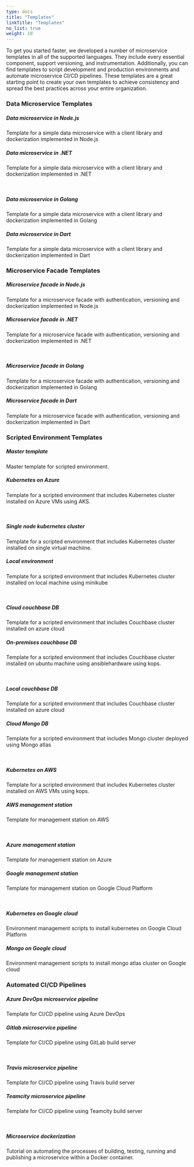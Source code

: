 ```yaml
---
type: docs
title: "Templates"
linkTitle: "Templates"
no_list: true
weight: 10
---
```


To get you started faster, we developed a number of microservice templates in all of the supported languages. They include every essential component, support versioning, and instrumentation. Additionally, you can find templates to script development and production environments and automate microservice CI/CD pipelines. These templates are a great starting point to create your own templates to achieve consistency and spread the best practices across your entire organization.

### Data Microservice Templates

<div class="card-deck">

  <div class="card">
    <div class="card-body">
      <h5 class="card-title"><b>Data microservice in Node.js</b></h5>
      <p class="card-text">Template for a simple data microservice with a client library and dockerization implemented in Node.js</p>
      <a href="https://github.com/pip-templates/pip-services-beacons-node" class="stretched-link"></a>
    </div>
  </div>

  <div class="card">
    <div class="card-body">
      <h5 class="card-title"><b>Data microservice in .NET</b></h5>
      <p class="card-text">
        Template for a simple data microservice with a client library and dockerization implemented in .NET
      </p>
      <a href="https://github.com/pip-templates/pip-templates-microservice-dotnet" class="stretched-link"></a>
    </div>
  </div>

</div>

<br>

<div class="card-deck">

  <div class="card">
    <div class="card-body">
      <h5 class="card-title"><b>Data microservice in Golang</b></h5>
      <p class="card-text">Template for a simple data microservice with a client library and dockerization implemented in Golang</p>
      <a href="https://github.com/pip-templates/pip-templates-microservice-go" class="stretched-link"></a>
    </div>
  </div>

  <div class="card">
    <div class="card-body">
      <h5 class="card-title"><b>Data microservice in Dart</b></h5>
      <p class="card-text">
        Template for a simple data microservice with a client library and dockerization implemented in Dart
      </p>
      <a href="https://github.com/pip-templates/pip-templates-microservice-dart" class="stretched-link"></a>
    </div>
  </div>

</div>


### Microservice Facade Templates

<div class="card-deck">

  <div class="card">
    <div class="card-body">
      <h5 class="card-title"><b>Microservice facade in Node.js</b></h5>
      <p class="card-text">Template for a microservice facade with authentication, versioning and dockerization implemented in Node.js</p>
      <a href="https://github.com/pip-templates/pip-templates-facade-node" class="stretched-link"></a>
    </div>
  </div>

  <div class="card">
    <div class="card-body">
      <h5 class="card-title"><b>Microservice facade in .NET</b></h5>
      <p class="card-text">
        Template for a microservice facade with authentication, versioning and dockerization implemented in .NET
      </p>
      <a href="https://github.com/pip-templates/pip-templates-facade-dotnet" class="stretched-link"></a>
    </div>
  </div>

</div>

<br>

<div class="card-deck">

  <div class="card">
    <div class="card-body">
      <h5 class="card-title"><b>Microservice facade in Golang</b></h5>
      <p class="card-text">Template for a microservice facade with authentication, versioning and dockerization implemented in Golang</p>
      <a href="https://github.com/pip-templates/pip-templates-facade-go" class="stretched-link"></a>
    </div>
  </div>

  <div class="card">
    <div class="card-body">
      <h5 class="card-title"><b>Microservice facade in Dart</b></h5>
      <p class="card-text">
        Template for a microservice facade with authentication, versioning and dockerization implemented in Dart
      </p>
      <a href="https://github.com/pip-templates/pip-templates-facade-dart" class="stretched-link"></a>
    </div>
  </div>

</div>


### Scripted Environment Templates


<div class="card-deck">

  <div class="card">
    <div class="card-body">
      <h5 class="card-title"><b>Master template</b></h5>
      <p class="card-text">Master template for scripted environment.</p>
      <a href="https://github.com/pip-templates/pip-templates-env-master" class="stretched-link"></a>
    </div>
  </div>

  <div class="card">
    <div class="card-body">
      <h5 class="card-title"><b>Kubernetes on Azure</b></h5>
      <p class="card-text">
        Template for a scripted environment that includes Kubernetes cluster installed on Azure VMs using AKS.
      </p>
      <a href="https://github.com/pip-templates/pip-templates-env-azureaks" class="stretched-link"></a>
    </div>
  </div>

</div>

<br>

<div class="card-deck">

  <div class="card">
    <div class="card-body">
      <h5 class="card-title"><b>Single node kubernetes cluster</b></h5>
      <p class="card-text">Template for a scripted environment that includes Kubernetes cluster installed on single virtual machiine.</p>
      <a href="https://github.com/pip-templates/pip-templates-env-privatek8s" class="stretched-link"></a>
    </div>
  </div>

  <div class="card">
    <div class="card-body">
      <h5 class="card-title"><b>Local environment</b></h5>
      <p class="card-text">
        Template for a scripted environment that includes Kubernetes cluster installed on local machine using minikube
      </p>
      <a href="https://github.com/pip-templates/pip-templates-env-localk8s" class="stretched-link"></a>
    </div>
  </div>

</div>

<br>

<div class="card-deck">

  <div class="card">
    <div class="card-body">
      <h5 class="card-title"><b>Cloud couchbase DB</b></h5>
      <p class="card-text">Template for a scripted environment that includes Couchbase cluster installed on azure cloud</p>
      <a href="https://github.com/pip-templates/pip-templates-db-cloud" class="stretched-link"></a>
    </div>
  </div>

  <div class="card">
    <div class="card-body">
      <h5 class="card-title"><b>On-premises couchbase DB</b></h5>
      <p class="card-text">
        Template for a scripted environment that includes Couchbase cluster installed on ubuntu machine using ansiblehardware using kops.
      </p>
      <a href="https://github.com/pip-templates/pip-templates-db-onpremises" class="stretched-link"></a>
    </div>
  </div>

</div>

<br>

<div class="card-deck">

  <div class="card">
    <div class="card-body">
      <h5 class="card-title"><b>Local couchbase DB</b></h5>
      <p class="card-text">Template for a scripted environment that includes Couchbase cluster installed on azure cloud</p>
      <a href="https://github.com/pip-templates/pip-templates-db-local" class="stretched-link"></a>
    </div>
  </div>

  <div class="card">
    <div class="card-body">
      <h5 class="card-title"><b>Cloud Mongo DB</b></h5>
      <p class="card-text">
        Template for a scripted environment that includes Mongo cluster deployed using Mongo atlas
      </p>
      <a href="https://github.com/pip-templates/pip-templates-mongodb-cloud" class="stretched-link"></a>
    </div>
  </div>

</div>

<br>

<div class="card-deck">

  <div class="card">
    <div class="card-body">
      <h5 class="card-title"><b>Kubernetes on AWS</b></h5>
      <p class="card-text">Template for a scripted environment that includes Kubernetes cluster installed on AWS VMs using kops.</p>
      <a href="https://github.com/pip-templates/pip-templates-env-awsk8s" class="stretched-link"></a>
    </div>
  </div>

  <div class="card">
    <div class="card-body">
      <h5 class="card-title"><b>AWS management station</b></h5>
      <p class="card-text">
        Template for management station on AWS
      </p>
      <a href="https://github.com/pip-templates/pip-templates-env-awsmgmt" class="stretched-link"></a>
    </div>
  </div>

</div>

<br>

<div class="card-deck">

  <div class="card">
    <div class="card-body">
      <h5 class="card-title"><b>Azure management station</b></h5>
      <p class="card-text">Template for management station on Azure</p>
      <a href="https://github.com/pip-templates/pip-templates-env-azuremgmt" class="stretched-link"></a>
    </div>
  </div>

  <div class="card">
    <div class="card-body">
      <h5 class="card-title"><b>Google management station</b></h5>
      <p class="card-text">
        Template for management station on Google Cloud Platform
      </p>
      <a href="https://github.com/pip-templates/pip-templates-env-gcpmgmt" class="stretched-link"></a>
    </div>
  </div>

</div>

<br>

<div class="card-deck">

  <div class="card">
    <div class="card-body">
      <h5 class="card-title"><b>Kubernetes on Google cloud</b></h5>
      <p class="card-text">Environment management scripts to install kubernetes on Google Cloud Platform</p>
      <a href="https://github.com/pip-templates/pip-templates-env-gcpk8s" class="stretched-link"></a>
    </div>
  </div>

  <div class="card">
    <div class="card-body">
      <h5 class="card-title"><b>Mongo on Google cloud</b></h5>
      <p class="card-text">
        Environment management scripts to install mongo atlas cluster on Google cloud
      </p>
      <a href="https://github.com/pip-templates/pip-templates-env-gcpk8s" class="stretched-link"></a>
    </div>
  </div>

</div>


### Automated CI/CD Pipelines


<div class="card-deck">

  <div class="card">
    <div class="card-body">
      <h5 class="card-title"><b>Azure DevOps microservice pipeline</b></h5>
      <p class="card-text">Template for CI/CD pipeline using Azure DevOps</p>
      <a href="https://github.com/pip-templates/pip-templates-cicd-tfs" class="stretched-link"></a>
    </div>
  </div>

  <div class="card">
    <div class="card-body">
      <h5 class="card-title"><b>Gitlab microservice pipeline</b></h5>
      <p class="card-text">
        Template for CI/CD pipeline using GitLab build server
      </p>
      <a href="https://github.com/pip-templates/pip-templates-cicd-gitlab" class="stretched-link"></a>
    </div>
  </div>

</div>

<br>

<div class="card-deck">

  <div class="card">
    <div class="card-body">
      <h5 class="card-title"><b>Travis microservice pipeline</b></h5>
      <p class="card-text">Template for CI/CD pipeline using Travis build server</p>
      <a href="https://github.com/pip-templates/pip-templates-cicd-travis" class="stretched-link"></a>
    </div>
  </div>

  <div class="card">
    <div class="card-body">
      <h5 class="card-title"><b>Teamcity microservice pipeline</b></h5>
      <p class="card-text">
        Template for CI/CD pipeline using Teamcity build server
      </p>
      <a href="https://github.com/pip-templates/pip-templates-cicd-gitlab" class="stretched-link"></a>
    </div>
  </div>

</div>

<br>

<div class="card-deck">

  <div class="card">
    <div class="card-body">
      <h5 class="card-title"><b>Microservice dockerization</b></h5>
      <p class="card-text">
        Tutorial on automating the processes of building, testing, running and publishing a microservice within a Docker container.
      </p>
      <a href="https://github.com/pip-templates/pip-templates-microservice-dockerization" class="stretched-link"></a>
    </div>
  </div>

</div>